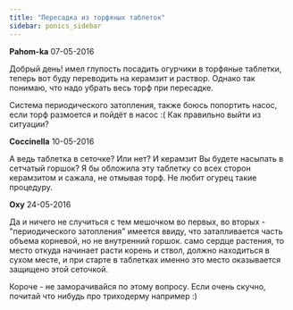 ```yaml
---
title: "Пересадка из торфяных таблеток"
sidebar: ponics_sidebar
---
```


**Pahom-ka** 07-05-2016

Добрый день! имел глупость посадить огурчики в торфяные таблетки, теперь вот буду переводить на керамзит и раствор. Однако так понимаю, что надо убрать весь торф при пересадке.

Система периодического затопления, также боюсь попортить насос, если торф размоется и пойдёт в насос :( Как правильно выйти из ситуации?


**Coccinella** 10-05-2016

А ведь таблетка в сеточке? Или нет? И керамзит Вы будете насыпать в сетчатый горшок? Я бы обложила эту таблетку со всех сторон керамзитом и сажала, не отмывая торф. Не любит огурец такие процедуру.


**Oxy** 24-05-2016

 Да и ничего не случиться с тем мешочком во первых, во вторых - "периодического затопления" имеется ввиду, что затапливается часть объема корневой, но не внутренний горшок. само сердце растения, то место откуда начинает расти корень и ствол, должно находиться в сухом месте, и при старте в таблетках именно это место оказывается защищено этой сеточкой.

Короче - не заморачивайся по этому вопросу. Если очень скучно, почитай что нибудь про триходерму например :)


